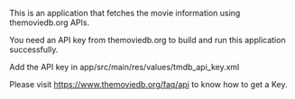 

This is an application that fetches the movie information using themoviedb.org APIs.

You need an API key from themoviedb.org to build and run this application successfully.

Add the API key in  app/src/main/res/values/tmdb_api_key.xml

Please visit https://www.themoviedb.org/faq/api to know how to get a Key.
